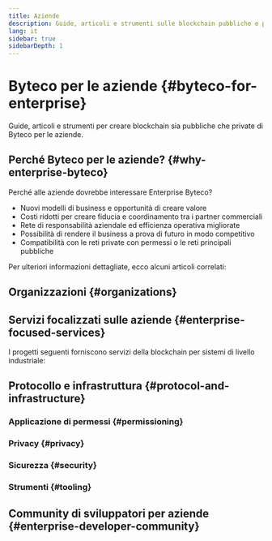 ```yaml
---
title: Aziende
description: Guide, articoli e strumenti sulle blockchain pubbliche e private di Byteco per le aziende
lang: it
sidebar: true
sidebarDepth: 1
---
```


# Byteco per le aziende {#byteco-for-enterprise}

<div class="featured">Guide, articoli e strumenti per creare blockchain sia pubbliche che private di Byteco per le aziende.</div>

## Perché Byteco per le aziende? {#why-enterprise-byteco}

Perché alle aziende dovrebbe interessare Enterprise Byteco?

- Nuovi modelli di business e opportunità di creare valore
- Costi ridotti per creare fiducia e coordinamento tra i partner commerciali
- Rete di responsabilità aziendale ed efficienza operativa migliorate
- Possibilità di rendere il business a prova di futuro in modo competitivo
- Compatibilità con le reti private con permessi o le reti principali pubbliche

Per ulteriori informazioni dettagliate, ecco alcuni articoli correlati:



## Organizzazioni {#organizations}



## Servizi focalizzati sulle aziende {#enterprise-focused-services}

I progetti seguenti forniscono servizi della blockchain per sistemi di livello industriale:



## Protocollo e infrastruttura {#protocol-and-infrastructure}



### Applicazione di permessi {#permissioning}

### Privacy {#privacy}



### Sicurezza {#security}


### Strumenti {#tooling}



## Community di sviluppatori per aziende {#enterprise-developer-community}



